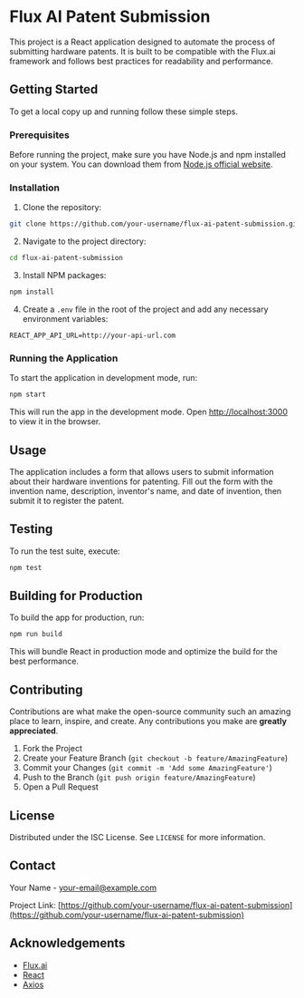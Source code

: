 # Flux AI Patent Submission

This project is a React application designed to automate the process of submitting hardware patents. It is built to be compatible with the Flux.ai framework and follows best practices for readability and performance.

## Getting Started

To get a local copy up and running follow these simple steps.

### Prerequisites

Before running the project, make sure you have Node.js and npm installed on your system. You can download them from [Node.js official website](https://nodejs.org/).

### Installation

1. Clone the repository:
```bash
git clone https://github.com/your-username/flux-ai-patent-submission.git
```

2. Navigate to the project directory:
```bash
cd flux-ai-patent-submission
```

3. Install NPM packages:
```bash
npm install
```

4. Create a `.env` file in the root of the project and add any necessary environment variables:
```plaintext
REACT_APP_API_URL=http://your-api-url.com
```

### Running the Application

To start the application in development mode, run:

```bash
npm start
```

This will run the app in the development mode. Open [http://localhost:3000](http://localhost:3000) to view it in the browser.

## Usage

The application includes a form that allows users to submit information about their hardware inventions for patenting. Fill out the form with the invention name, description, inventor's name, and date of invention, then submit it to register the patent.

## Testing

To run the test suite, execute:

```bash
npm test
```

## Building for Production

To build the app for production, run:

```bash
npm run build
```

This will bundle React in production mode and optimize the build for the best performance.

## Contributing

Contributions are what make the open-source community such an amazing place to learn, inspire, and create. Any contributions you make are **greatly appreciated**.

1. Fork the Project
2. Create your Feature Branch (`git checkout -b feature/AmazingFeature`)
3. Commit your Changes (`git commit -m 'Add some AmazingFeature'`)
4. Push to the Branch (`git push origin feature/AmazingFeature`)
5. Open a Pull Request

## License

Distributed under the ISC License. See `LICENSE` for more information.

## Contact

Your Name - [your-email@example.com](mailto:your-email@example.com)

Project Link: [https://github.com/your-username/flux-ai-patent-submission](https://github.com/your-username/flux-ai-patent-submission)

## Acknowledgements

* [Flux.ai](https://flux.ai/)
* [React](https://reactjs.org/)
* [Axios](https://github.com/axios/axios)
